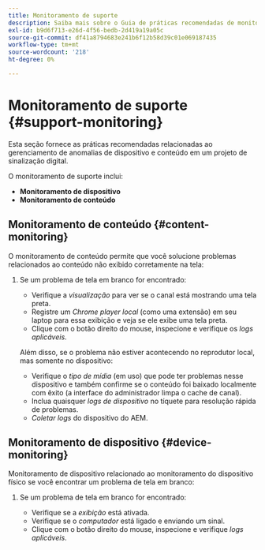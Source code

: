 ```yaml
---
title: Monitoramento de suporte
description: Saiba mais sobre o Guia de práticas recomendadas de monitoramento de suporte do AEM Screens.
exl-id: b9d6f713-e26d-4f56-bedb-2d419a19a05c
source-git-commit: df41a8794683e241b6f12b58d39c01e069187435
workflow-type: tm+mt
source-wordcount: '218'
ht-degree: 0%

---
```


# Monitoramento de suporte {#support-monitoring}

Esta seção fornece as práticas recomendadas relacionadas ao gerenciamento de anomalias de dispositivo e conteúdo em um projeto de sinalização digital.

O monitoramento de suporte inclui:

* **Monitoramento de dispositivo**
* **Monitoramento de conteúdo**

## Monitoramento de conteúdo {#content-monitoring}

O monitoramento de conteúdo permite que você solucione problemas relacionados ao conteúdo não exibido corretamente na tela:

1. Se um problema de tela em branco for encontrado:

   * Verifique a *visualização* para ver se o canal está mostrando uma tela preta.
   * Registre um *Chrome player local* (como uma extensão) em seu laptop para essa exibição e veja se ele exibe uma tela preta.
   * Clique com o botão direito do mouse, inspecione e verifique os *logs aplicáveis*.

   Além disso, se o problema não estiver acontecendo no reprodutor local, mas somente no dispositivo:

   * Verifique o *tipo de mídia* (em uso) que pode ter problemas nesse dispositivo e também confirme se o conteúdo foi baixado localmente com êxito (a interface do administrador limpa o cache de canal).
   * Inclua quaisquer *logs de dispositivo* no tíquete para resolução rápida de problemas.
   * *Coletar logs* do dispositivo do AEM.

## Monitoramento de dispositivo {#device-monitoring}

Monitoramento de dispositivo relacionado ao monitoramento do dispositivo físico se você encontrar um problema de tela em branco:

1. Se um problema de tela em branco for encontrado:

   * Verifique se a *exibição* está ativada.
   * Verifique se o *computador* está ligado e enviando um sinal.
   * Clique com o botão direito do mouse, inspecione e verifique *logs aplicáveis*.
